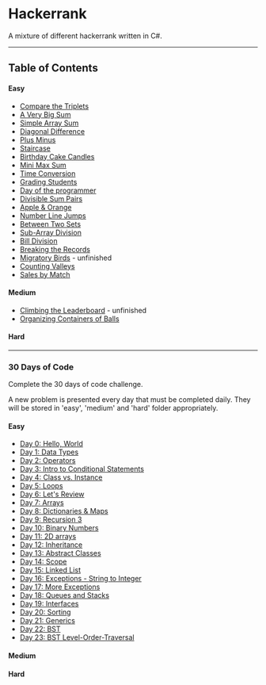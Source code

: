 # Hackerrank
A mixture of different hackerrank written in C#.

---

## Table of Contents

#### Easy

- [Compare the Triplets](Easy/CompareTheTriplets/CompareTheTriplets)
- [A Very Big Sum](Easy/VeryBigSum/VeryBigSum)
- [Simple Array Sum](Easy/SimpleArraySum/SimpleArraySum)
- [Diagonal Difference](Easy/DiagonalDifference/DiagonalDifference)
- [Plus Minus](Easy/PlusMinus/PlusMinus)
- [Staircase](Easy/Staircase/Staircase)
- [Birthday Cake Candles](Easy/BirthdayCakeCandles/BirthdayCakeCandles)
- [Mini Max Sum](Easy/Mini-MaxSum/Mini-MaxSum)
- [Time Conversion](Easy/TimeConversion/TimeConversion)
- [Grading Students](Easy/GradingStudents/GradingStudents)
- [Day of the programmer](Easy/DayOfTheProgrammer/DayOfTheProgrammer)
- [Divisible Sum Pairs](Easy/DivisibleSumPairs/DivisibleSumPairs)
- [Apple & Orange](Easy/AppleAndOrange/AppleAndOrange)
- [Number Line Jumps](Easy/Number-Line-Jumps/Number-Line-Jumps)
- [Between Two Sets](Easy/Between-Two-Sets/Between-Two-Sets)
- [Sub-Array Division](Easy/Sub-Array-Division/Sub-Array-Division)
- [Bill Division](Easy/Bill-division/Bill-division)
- [Breaking the Records](Easy/Breaking-the-Records/Breaking-the-Records)
- [Migratory Birds](Easy/Migratory-Birds/Migratory-Birds) - unfinished
- [Counting Valleys](Easy/Counting-Valleys/Counting-Valleys)
- [Sales by Match](Easy/SalesByMatch/SalesByMatch)

#### Medium

- [Climbing the Leaderboard](Medium/ClimbingTheLeaderBoard/ClimbingTheLeaderBoard) - unfinished
- [Organizing Containers of Balls](Medium/OrganizingContainerOfBalls/OrganizingContainerOfBalls)

#### Hard

---

### 30 Days of Code

Complete the 30 days of code challenge.

A new problem is presented every day that must be completed daily. They will be stored in 'easy', 'medium' and 'hard' folder appropriately. 

#### Easy

- [Day 0: Hello, World](30DaysOfCode/Easy/Day0-HelloWorld/Day0-HelloWorld)
- [Day 1: Data Types](30DaysOfCode/Easy/Day1-DataTypes/Day1-DataTypes)
- [Day 2: Operators](30DaysOfCode/Easy/Day2-Operators/Day2-Operators)
- [Day 3: Intro to Conditional Statements](30DaysOfCode/Easy/Day3-IntroConditionalStatements/Day3-IntroConditionalStatements)
- [Day 4: Class vs. Instance](30DaysOfCode/Easy/Day4-ClassVsInstance/Day4-ClassVsInstance)
- [Day 5: Loops](30DaysOfCode/Easy/Day5-Loops/Day5-Loops)
- [Day 6: Let's Review](30DaysOfCode/Easy/Day6-LetsReview/Day6-LetsReview)
- [Day 7: Arrays](30DaysOfCode/Easy/Day7-Arrays/Day7-Arrays)
- [Day 8: Dictionaries & Maps](30DaysOfCode/Easy/Day8-DictionariesAndMaps/Day8-DictionariesAndMaps)
- [Day 9: Recursion 3](30DaysOfCode/Easy/Day9-Recursion-3/Day9-Recursion-3)
- [Day 10: Binary Numbers](30DaysOfCode/Easy/Day10-BinaryNumbers/Day10-BinaryNumbers)
- [Day 11: 2D arrays](30DaysOfCode/Easy/Day11-2dArrays/Day11-2dArrays)
- [Day 12: Inheritance](30DaysOfCode/Easy/Day12-Inheritance/Day12-Inheritance)
- [Day 13: Abstract Classes](30DaysOfCode/Easy/Day13-AbstractClasses/Day13-AbstractClasses)
- [Day 14: Scope](30DaysOfCode/Easy/Day14-Scope/Day14-Scope)
- [Day 15: Linked List](30DaysOfCode/Easy/Day15-LinkedList/Day15-LinkedList)
- [Day 16: Exceptions - String to Integer](30DaysOfCode/Easy/Day16-Exceptions-StringToInteger/Day16-Exceptions-StringToInteger)
- [Day 17: More Exceptions](30DaysOfCode/Easy/Day17-More-Exceptions/Day17-More-Exceptions)
- [Day 18: Queues and Stacks](30DaysOfCode/Easy/Day18-QueuesAndStacks/Day18-QueuesAndStacks)
- [Day 19: Interfaces](30DaysOfCode/Easy/Day19-Interfaces/Day19-Interfaces)
- [Day 20: Sorting](30DaysOfCode/Easy/Day20-Sorting/Day20-Sorting)
- [Day 21: Generics](30DaysOfCode/Easy/Day21-Generics/Day21-Generics)
- [Day 22: BST](30DaysOfCode/Easy/Day20-BST/Day20-BST)
- [Day 23: BST Level-Order-Traversal](30DaysOfCode/Easy/Day23-BST-Level-Order-Traversal/Day23-BST-Level-Order-Traversal)

#### Medium

#### Hard 
